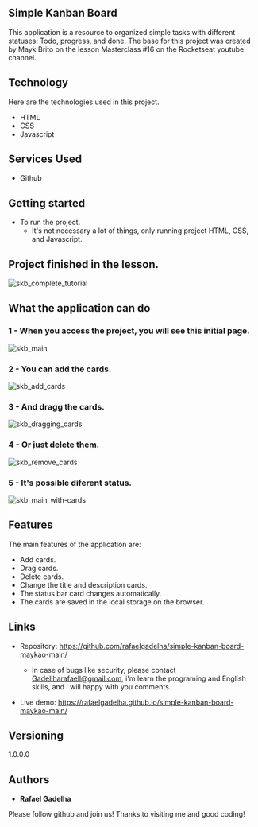 
 <!--- ![Logo of the project]() -->


## Simple Kanban Board
This application is a resource to organized simple tasks with different statuses: Todo, progress, and done. The base for this project was created by Mayk Brito on the lesson Masterclass #16 on the Rocketseat youtube channel.


## Technology 

Here are the technologies used in this project.

* HTML
* CSS
* Javascript

## Services Used

* Github

## Getting started

 
* To run the project.
  - It's not necessary a lot of things, only running project HTML, CSS, and Javascript.

## Project finished in the lesson.

![skb_complete_tutorial](https://user-images.githubusercontent.com/117649672/202198744-684c8978-ff2b-4f24-85d4-297260142766.JPG)

## What the application can do

### 1 - When you access the project, you will see this initial page.

![skb_main](https://user-images.githubusercontent.com/117649672/202199292-1cfb2aca-b245-48e6-8219-9a23c1464d43.png)

### 2 - You can add the cards.

![skb_add_cards](https://user-images.githubusercontent.com/117649672/202199347-bd46f43f-a7ec-4553-a7da-8f022f154693.png)

### 3 - And dragg the cards.

![skb_dragging_cards](https://user-images.githubusercontent.com/117649672/202199417-ec5fe761-b0ce-4440-ab78-d1c3e930428d.png)

### 4 - Or just delete them.

![skb_remove_cards](https://user-images.githubusercontent.com/117649672/202199481-8a410f4a-94c6-4662-bb9c-d8d4e0741572.png)

### 5 - It's possible diferent status.

![skb_main_with-cards](https://user-images.githubusercontent.com/117649672/202199538-875758b1-e952-4891-b707-6c529eb6ff55.png)

## Features

The main features of the application are:

- Add cards.
- Drag cards.
- Delete cards.
- Change the title and description cards.
- The status bar card changes automatically.
- The cards are saved in the local storage on the browser.



## Links
  - Repository: https://github.com/rafaelgadelha/simple-kanban-board-maykao-main/
    - In case of bugs like security, please contact Gadellharafaell@gmail.com, i'm learn the programing and English skills, and i will happy with you comments.
    
  - Live demo: https://rafaelgadelha.github.io/simple-kanban-board-maykao-main/

  ## Versioning

  1.0.0.0


  ## Authors

  * **Rafael Gadelha** 

  Please follow github and join us!
  Thanks to visiting me and good coding!
